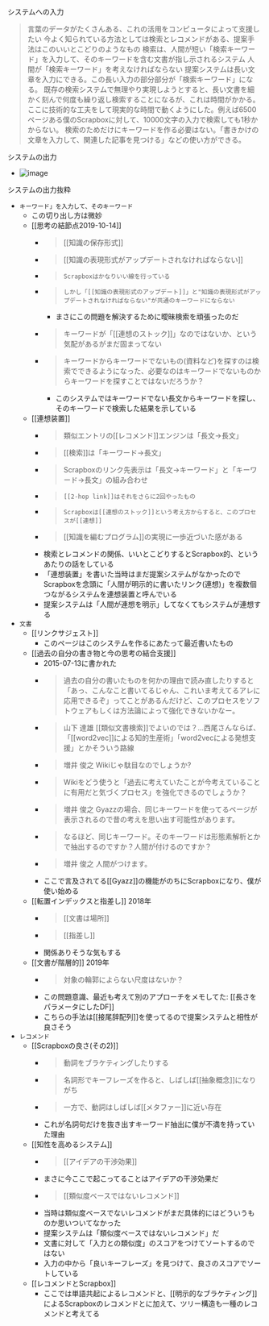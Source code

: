 
システムへの入力
>  言葉のデータがたくさんある、これの活用をコンピュータによって支援したい
>   今よく知られている方法としては検索とレコメンドがある、提案手法はこのいいとこどりのようなもの
>   検索は、人間が短い「検索キーワード」を入力して、そのキーワードを含む文書が指し示されるシステム
>   	人間が「検索キーワード」を考えなければならない
>   提案システムは長い文章を入力にできる。この長い入力の部分部分が「検索キーワード」になる。
>   既存の検索システムで無理やり実現しようとすると、長い文書を細かく刻んで何度も繰り返し検索することになるが、これは時間がかかる。ここに技術的な工夫をして現実的な時間で動くようにした。例えば6500ページある僕のScrapboxに対して、10000文字の入力で検索しても1秒かからない。
>   検索のためだけにキーワードを作る必要はない。「書きかけの文章を入力して、関連した記事を見つける」などの使い方ができる。

システムの出力
- ![image](https://gyazo.com/3fa14cbc53458503b4605dcffb4110ba/thumb/1000)

システムの出力抜粋
- `キーワード」を入力して、そのキーワード`
    - この切り出し方は微妙
    - [[思考の結節点2019-10-14]]
        - >  [[知識の保存形式]]
        - >  [[知識の表現形式がアップデートされなければならない]]
        - >  	Scrapboxはかなりいい線を行っている
        - >  	しかし「[[知識の表現形式のアップデート]]」と"知識の表現形式がアップデートされなければならない"が共通のキーワードにならない
            - まさにこの問題を解決するために曖昧検索を頑張ったのだ
        - >  キーワードが「[[連想のストック]]」なのではないか、という気配があるがまだ固まってない
        - >   キーワードからキーワードでないもの(資料など)を探すのは検索でできるようになった、必要なのはキーワードでないものからキーワードを探すことではないだろうか？
            - このシステムではキーワードでない長文からキーワードを探し、そのキーワードで検索した結果を示している
    - [[連想装置]]
        - > 類似エントリの[[レコメンド]]エンジンは「長文→長文」
        - >  [[検索]]は「キーワード→長文」
        - >  Scrapboxのリンク先表示は「長文→キーワード」と「キーワード→長文」の組み合わせ
        - >  	[[2-hop link]]はそれをさらに2回やったもの
        - >  	Scrapboxは[[連想のストック]]という考え方からすると、このプロセスが[[連想]]
        - > [[知識を編むプログラム]]の実現に一歩近づいた感がある
        - 検索とレコメンドの関係、いいとこどりするとScrapbox的、というあたりの話をしている
        - 「連想装置」を書いた当時はまだ提案システムがなかったのでScrapboxを念頭に「人間が明示的に書いたリンク(連想)」を複数個つながるシステムを連想装置と呼んでいる
        - 提案システムは「人間が連想を明示」してなくてもシステムが連想する
- `文書`
    - [[リンクサジェスト]]
        - このページはこのシステムを作るにあたって最近書いたもの
    - [[過去の自分の書き物と今の思考の結合支援]]
        - 2015-07-13に書かれた
        - > 過去の自分の書いたものを何かの理由で読み直したりすると「あっ、こんなこと書いてるじゃん、これいま考えてるアレに応用できるぞ」ってことがあるんだけど、このプロセスをソフトウェアもしくは方法論によって強化できないかなー。
        - > 山下 達雄 [[類似文書検索]]でよいのでは？...西尾さんならば、「[[word2vec]]による知的生産術」「word2vecによる発想支援」とかそういう路線
        - > 増井 俊之 Wikiじゃ駄目なのでしょうか?
        - >  Wikiをどう使うと「過去に考えていたことが今考えていることに有用だと気づくプロセス」を強化できるのでしょうか？
        - >  増井 俊之 Gyazzの場合、同じキーワードを使ってるページが表示されるので昔の考えを思い出す可能性があります。
        - > なるほど、同じキーワード。そのキーワードは形態素解析とかで抽出するのですか？人間が付けるのですか？
        - > 増井 俊之 人間がつけます。
        - ここで言及されてる[[Gyazz]]の機能がのちにScrapboxになり、僕が使い始める
    - [[転置インデックスと指差し]] 2018年
        - > [[文書は場所]]
        - > [[指差し]]
        - 関係ありそうな気もする
    - [[文書が階層的]] 2019年
        - > 対象の輪郭によらない尺度はないか？
        - この問題意識、最近も考えて別のアプローチをメモしてた: [[長さをパラメータにしたDF]]
        - こちらの手法は[[接尾辞配列]]を使ってるので提案システムと相性が良さそう
- `レコメンド`
    - [[Scrapboxの良さ(その2)]]
        - > 動詞をブラケティングしたりする
        - > 名詞形でキーフレーズを作ると、しばしば[[抽象概念]]になりがち
        - > 一方で、動詞はしばしば[[メタファー]]に近い存在
        - これが名詞句だけを抜き出すキーワード抽出に僕が不満を持っていた理由
    - [[知性を高めるシステム]]
        - > [[アイデアの干渉効果]]
        - まさに今ここで起こってることはアイデアの干渉効果だ
        - > [[類似度ベースではないレコメンド]]
        - 当時は類似度ベースでないレコメンドがまだ具体的にはどういうものか思いついてなかった
        - 提案システムは「類似度ベースではないレコメンド」だ
        - 文書に対して「入力との類似度」のスコアをつけてソートするのではない
        - 入力の中から「良いキーフレーズ」を見つけて、良さのスコアでソートしている
    - [[レコメンドとScrapbox]]
        - ここでは単語共起によるレコメンドと、[[明示的なブラケティング]]によるScrapboxのレコメンドとに加えて、ツリー構造も一種のレコメンドと考えてる
